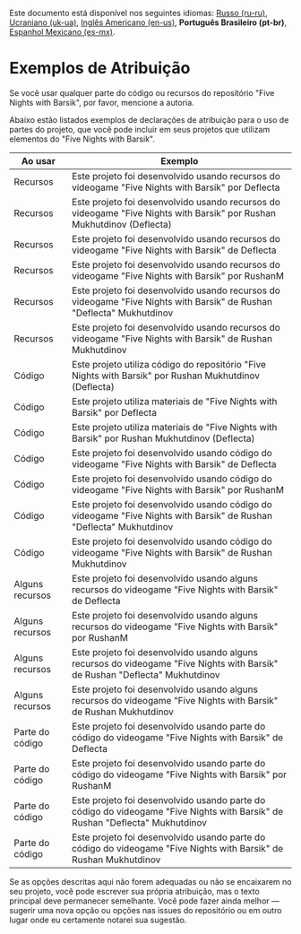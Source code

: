 Este documento está disponível nos seguintes idiomas: [Russo (ru-ru)](/docs/ATTRIBUTION_ru-ru.md), [Ucraniano (uk-ua)](/docs/ATTRIBUTION_uk-ua.md), [Inglês Americano (en-us)](/ATTRIBUTION.md), **Português Brasileiro (pt-br)**, [Espanhol Mexicano (es-mx)](/docs/ATTRIBUTION_es-mx.md).

# Exemplos de Atribuição

Se você usar qualquer parte do código ou recursos do repositório "Five Nights with Barsik", por favor, mencione a autoria.

Abaixo estão listados exemplos de declarações de atribuição para o uso de partes do projeto, que você pode incluir em seus projetos que utilizam elementos do "Five Nights with Barsik".

| Ao usar | Exemplo |
| --- | --- |
| Recursos | Este projeto foi desenvolvido usando recursos do videogame "Five Nights with Barsik" por Deflecta |
| Recursos | Este projeto foi desenvolvido usando recursos do videogame "Five Nights with Barsik" por Rushan Mukhutdinov (Deflecta) |
| Recursos | Este projeto foi desenvolvido usando recursos do videogame "Five Nights with Barsik" de Deflecta |
| Recursos | Este projeto foi desenvolvido usando recursos do videogame "Five Nights with Barsik" por RushanM |
| Recursos | Este projeto foi desenvolvido usando recursos do videogame "Five Nights with Barsik" de Rushan "Deflecta" Mukhutdinov |
| Recursos | Este projeto foi desenvolvido usando recursos do videogame "Five Nights with Barsik" de Rushan Mukhutdinov |
| Código | Este projeto utiliza código do repositório "Five Nights with Barsik" por Rushan Mukhutdinov (Deflecta) |
| Código | Este projeto utiliza materiais de "Five Nights with Barsik" por Deflecta |
| Código | Este projeto utiliza materiais de "Five Nights with Barsik" por Rushan Mukhutdinov (Deflecta) |
| Código | Este projeto foi desenvolvido usando código do videogame "Five Nights with Barsik" de Deflecta |
| Código | Este projeto foi desenvolvido usando código do videogame "Five Nights with Barsik" por RushanM |
| Código | Este projeto foi desenvolvido usando código do videogame "Five Nights with Barsik" de Rushan "Deflecta" Mukhutdinov |
| Código | Este projeto foi desenvolvido usando código do videogame "Five Nights with Barsik" de Rushan Mukhutdinov |
| Alguns recursos | Este projeto foi desenvolvido usando alguns recursos do videogame "Five Nights with Barsik" de Deflecta |
| Alguns recursos | Este projeto foi desenvolvido usando alguns recursos do videogame "Five Nights with Barsik" por RushanM |
| Alguns recursos | Este projeto foi desenvolvido usando alguns recursos do videogame "Five Nights with Barsik" de Rushan "Deflecta" Mukhutdinov |
| Alguns recursos | Este projeto foi desenvolvido usando alguns recursos do videogame "Five Nights with Barsik" de Rushan Mukhutdinov |
| Parte do código | Este projeto foi desenvolvido usando parte do código do videogame "Five Nights with Barsik" de Deflecta |
| Parte do código | Este projeto foi desenvolvido usando parte do código do videogame "Five Nights with Barsik" por RushanM |
| Parte do código | Este projeto foi desenvolvido usando parte do código do videogame "Five Nights with Barsik" de Rushan "Deflecta" Mukhutdinov |
| Parte do código | Este projeto foi desenvolvido usando parte do código do videogame "Five Nights with Barsik" de Rushan Mukhutdinov |

Se as opções descritas aqui não forem adequadas ou não se encaixarem no seu projeto, você pode escrever sua própria atribuição, mas o texto principal deve permanecer semelhante. Você pode fazer ainda melhor — sugerir uma nova opção ou opções nas issues do repositório ou em outro lugar onde eu certamente notarei sua sugestão.
